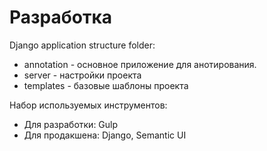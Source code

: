 # Разработка

Django application structure folder:
- annotation - основное приложение для анотирования.
- server - настройки проекта
- templates - базовые шаблоны проекта

Набор используемых инструментов:
- Для разработки: Gulp
- Для продакшена: Django, Semantic UI